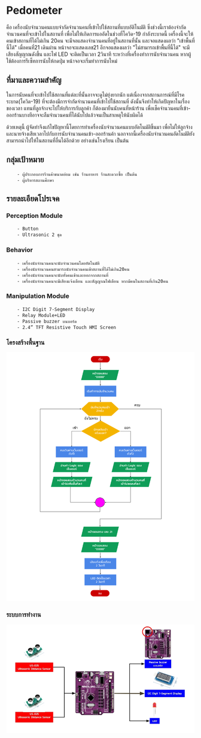 # Pedometer
คือ เครื่องนับจำนวนคนแบบจำกัดจำนวนคนที่เข้าไปใช้สถานที่แบบอัติโนมัติ ซึ่งช่วงนี้เราต้องจำกัดจำนวนคนที่จะเข้าไปในสถานที่ เพื่อไม่ให้เกิดการแออัดในช่วงที่โควิด-19 กำลังระบาดนี้ เครื่องนี้จะให้คนเข้าสถานที่ได้ไม่เกิน 20คน จะมีจอแสดงจำนวนคนที่อยู่ในสถานที่นั้น และจอแสดงผลว่า "เข้าพื้นที่นี้ได้" เมื่อคนที่21 เดินผ่าน หน้าจอจะแสดงเลข21 อีกจอแสดงผลว่า "ไม่สามารถเข้าพื้นที่นี้ได้" จะมีเสียงสัญญาณดังขึ้น และไฟ LED จะติดเป็นเวลา 2วินาที ระหว่างที่เครื่องทำการนับจำนวนคน หากผู้ใช้ต้องการรีเซ็ทการนับให้กดปุ่ม หน้าจอจะเริ่มทำการนับใหม่

## ที่มาและความสำคัญ
ในการนับคนที่จะเข้าไปใช้สถานที่แต่ละที่นั้นอาจจะดูไม่ยุ่งยากนัก แต่เนื่องจากสถานการณ์ที่มีโรคระบาด(โควิด-19) ที่จะต้องมีการจำกัดจำนวนคนที่เข้าไปใช้สถานที่ ดังนั้นจึงทำให้เกิดปัญหาในเรื่องของเวลา แทนที่ลูกจ้างจะไปให้บริการกับลูกค้า ก็ต้องมายืนนับคนที่หน้าร้าน เพื่อเช็คจำนวนคนที่เข้า-ออกร้านบางทีอาจจะลืมจำนวนคนที่ได้นับไปแล้วจนเป็นสาเหตุให้นับผิดได้

ด้วยเหตุนี้ ผู้จัดทำจึงแก้ไขปัญหานี้โดยการทำเครื่องนับจำนวนคนแบบอัตโนมัติขึ้นมา เพื่อไม่ให้ลูกจ้างและนายจ้างเสียเวลาไปกับการนับจำนวนคนเข้า-ออกร้านค้า นอกจากนี้เครื่องนับจำนวนคนอัตโนมัติยังสามารถนำไปให้ในสถานที่อื่นได้อีกด้วย อย่างเช่นโรงเรียน เป็นต้น
        
## กลุ่มเป้าหมาย
        - ผู้ประกอบการร้านค้าขนาดย่อม เช่น ร้านอาหาร ร้านสะดวกซื้อ เป็นต้น
        - ผู้บริหารสถานศึกษา
        
## รายละเอียดโปรเจค
### Perception Module
        - Button
        - Ultrasonic 2 ชุด
### Behavior
        - เครื่องนับจำนวนคนจะนับจำนวนคนโดยอัตโนมัติ
	    - เครื่องนับจำนวนคนสามารถนับจำนวนคนเข้าสถานที่ได้ไม่เกิน20คน
	    - เครื่องนับจำนวนคนจะนับทั้งคนเข้าและออกจากสถานที่
	    - เครื่องนับจำนวนคนจะมีเสียงแจ้งเตือน และสัญญาณไฟเตือน หากมีคนในสถานที่เกิน20คน
### Manipulation Module
        - I2C Digit 7-Segment Display
        - Relay Module+LED
        - Passive buzzer บนบอร์ด
        - 2.4” TFT Resistive Touch HMI Screen
### โครงสร้างพื้นฐาน

![alt text For Logo 1][flowchart]

[flowchart]: https://github.com/poohkatoy/Pedometer/blob/master/PedometerFlowchart.svg "Flowchart"

### ระบบการทำงาน

![alt text For Logo 2][diagram]

[diagram]: https://github.com/poohkatoy/Pedometer/blob/master/PedometerDiagram.jpg "Diagram"
